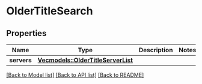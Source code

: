 # OlderTitleSearch

## Properties

Name | Type | Description | Notes
------------ | ------------- | ------------- | -------------
**servers** | [**Vec<models::OlderTitleServerList>**](OlderTitleServerList.md) |  | 

[[Back to Model list]](../README.md#documentation-for-models) [[Back to API list]](../README.md#documentation-for-api-endpoints) [[Back to README]](../README.md)



